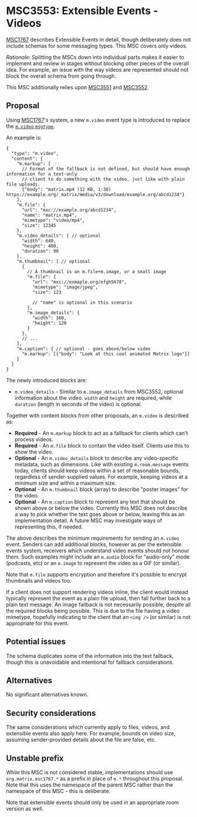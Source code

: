 # MSC3553: Extensible Events - Videos

[MSC1767](https://github.com/matrix-org/matrix-doc/pull/1767) describes Extensible Events in detail,
though deliberately does not include schemas for some messaging types. This MSC covers only videos.

*Rationale*: Splitting the MSCs down into individual parts makes it easier to implement and review in
stages without blocking other pieces of the overall idea. For example, an issue with the way videos
are represented should not block the overall schema from going through.

This MSC additionally relies upon [MSC3551](https://github.com/matrix-org/matrix-doc/pull/3551) and
[MSC3552](https://github.com/matrix-org/matrix-doc/pull/3552).

## Proposal

Using [MSC1767](https://github.com/matrix-org/matrix-doc/pull/1767)'s system, a new `m.video` event
type is introduced to replace the [`m.video` `msgtype`](https://spec.matrix.org/v1.1/client-server-api/#mvideo).

An example is:

```json5
{
  "type": "m.video",
  "content": {
    "m.markup": [
      // Format of the fallback is not defined, but should have enough information for a text-only
      // client to do something with the video, just like with plain file uploads.
      {"body": "matrix.mp4 (12 KB, 1:30) https://example.org/_matrix/media/v3/download/example.org/abcd1234"}
    ],
    "m.file": {
      "url": "mxc://example.org/abcd1234",
      "name": "matrix.mp4",
      "mimetype": "video/mp4",
      "size": 12345
    },
    "m.video_details": { // optional
      "width": 640,
      "height": 480,
      "duration": 90
    },
    "m.thumbnail": [ // optional
      {
        // A thumbnail is an m.file+m.image, or a small image
        "m.file": {
          "url": "mxc://exmaple.org/efgh5678",
          "mimetype": "image/jpeg",
          "size": 123

          // "name" is optional in this scenario
        },
        "m.image_details": {
          "width": 160,
          "height": 120
        }
      },
      // ...
    ],
    "m.caption": { // optional - goes above/below video
      "m.markup": [{"body": "Look at this cool animated Matrix logo"}]
    }
  }
}
```

The newly introduced blocks are:

* `m.video_details` - Similar to `m.image_details` from MSC3552, optional information about the video.
  `width` and `height` are required, while `duration` (length in seconds of the video) is optional.

Together with content blocks from other proposals, an `m.video` is described as:

* **Required** - An `m.markup` block to act as a fallback for clients which can't process videos.
* **Required** - An `m.file` block to contain the video itself. Clients use this to show the video.
* **Optional** - An `m.video_details` block to describe any video-specific metadata, such as dimensions.
  Like with existing `m.room.message` events today, clients should keep videos within a set of
  reasonable bounds, regardless of sender-supplied values. For example, keeping videos at a minimum
  size and within a maximum size.
* **Optional** - An `m.thumbnail` block (array) to describe "poster images" for the video.
* **Optional** - An `m.caption` block to represent any text that should be shown above or below the
  video. Currently this MSC does not describe a way to pick whether the text goes above or below,
  leaving this as an implementation detail. A future MSC may investigate ways of representing this,
  if needed.

The above describes the minimum requirements for sending an `m.video` event. Senders can add additional
blocks, however as per the extensible events system, receivers which understand video events should not
honour them. Such examples might include an `m.audio` block for "audio-only" mode (podcasts, etc) or
an `m.image` to represent the video as a GIF (or similar).

Note that `m.file` supports encryption and therefore it's possible to encrypt thumbnails and videos
too.

If a client does not support rendering videos inline, the client would instead typically represent
the event as a plain file upload, then fall further back to a plain text message. An image fallback
is not necessarily possible, despite all the required blocks being possible. This is due to the file
having a video mimetype, hopefully indicating to the client that an `<img />` (or similar) is not
appropriate for this event.

## Potential issues

The schema duplicates some of the information into the text fallback, though this is unavoidable
and intentional for fallback considerations.

## Alternatives

No significant alternatives known.

## Security considerations

The same considerations which currently apply to files, videos, and extensible events also
apply here. For example, bounds on video size, assuming sender-provided details about the file are
false, etc.

## Unstable prefix

While this MSC is not considered stable, implementations should use `org.matrix.msc1767.*` as a prefix in
place of `m.*` throughout this proposal. Note that this uses the namespace of the parent MSC rather than
the namespace of this MSC - this is deliberate.

Note that extensible events should only be used in an appropriate room version as well.
